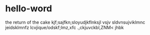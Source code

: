# hello-word
the return of the cake
kjf;sajfkn;sloyudjkflnksjl vsjv sldvnsujviklmnc jeidsklmnfz lcvjique/odskf;lmz,xfc  .,ckjuvckbl,ZNM< jhbk 
